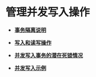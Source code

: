 # 管理并发写入操作

-   **[事务隔离说明](事务隔离说明.md)**

-   **[写入和读写操作](写入和读写操作.md)**

-   **[并发写入事务的潜在死锁情况](并发写入事务的潜在死锁情况.md)**

-   **[并发写入示例](并发写入示例.md)**
